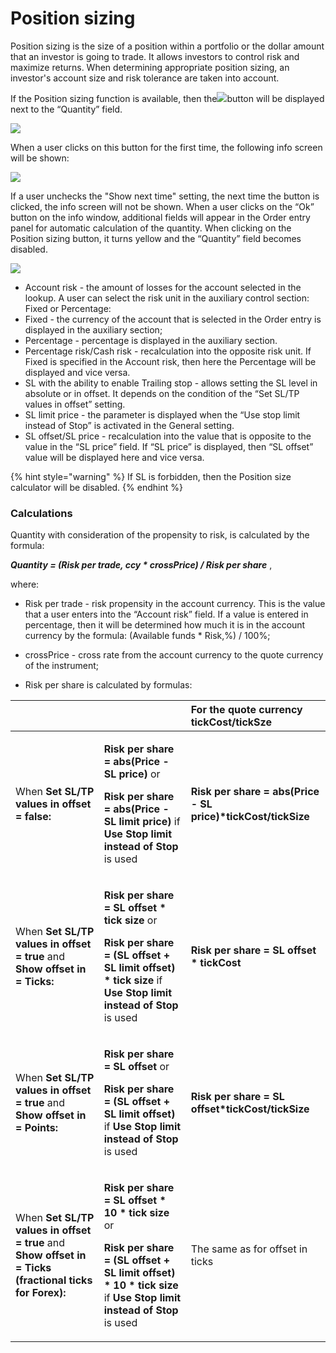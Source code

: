 # Position sizing

Position sizing is the size of a position within a portfolio or the dollar amount that an investor is going to trade. It allows investors to control risk and maximize returns.  When determining appropriate position sizing, an investor's account size and risk tolerance are taken into account.

If the Position sizing function is available, then the![](https://lh5.googleusercontent.com/jlJfSOc8B8SveuidJoaDhB8c7H95GoiVembzvYT_MTvtGmiGpz3-Q0VIcIAwoykohfq1QkQGR4ffZhMZkSyVET_5kAJtOXHZaXSKUjAhQ9ExRYhkNjsJHmTjYkEMza1Q9GobYAtR)button will be displayed next to the “Quantity” field. 

![](https://lh4.googleusercontent.com/dZZFqsN7e483bdWuUCvwmN9hLMeROtfOyeCA_tnHD2guxvjT0iMw6rwc1ovPhvavbJae3CpixoR5DuJITBc9eYKFTOdUr7zRgYF5CSw4aI7zmX6BtOLAkpNP5i4NXyt2xDXCUZGv)

When a user clicks on this button for the first time, the following info screen will be shown:

![](https://lh6.googleusercontent.com/vPhlys_l9itiVrL2CuRtGRM2mxNfMEe5oMK3h_Eu5-DQ3z7hFqQTG9l2Bo7cDO8gNRtmQcjlRNTVHuFHOxU_6kszMcPib7FCs6jez3VhPv7BXPB9pYai94n_wms8jqEvcce9GICQ)

If a user unchecks the "Show next time" setting, the next time the button is clicked, the info screen will not be shown. When a user clicks on the “Ok” button on the info window, additional fields will appear in the Order entry panel for automatic calculation of the quantity. When clicking on the Position sizing button, it turns yellow and the “Quantity” field becomes disabled.

![](https://lh4.googleusercontent.com/W_AEvXlCcs3XT9DWxn57-H-tFFZh9NqQl2xwRmF0CllxpZP3chlFCioTtxMFsP4vLzAg97Pv9evI4yAYzg4JjXs7JBcODY9UI5FbTrqcqGuKB4uZUfvnCaOWCiDQQ5vFw8jFKN3K)

* Account risk - the amount of losses for the account selected in the lookup. A user can select the risk unit in the auxiliary control section: Fixed or Percentage:
* Fixed - the currency of the account that is selected in the Order entry is displayed in the auxiliary section;
* Percentage - percentage is displayed in the auxiliary section.
* Percentage risk/Cash risk - recalculation into the opposite risk unit. If Fixed is specified in the Account risk, then here the Percentage will be displayed and vice versa.
* SL with the ability to enable Trailing stop - allows setting the SL level in absolute or in offset. It depends on the condition of the “Set SL/TP values in offset” setting.
* SL limit price - the parameter is displayed when the “Use stop limit instead of Stop” is activated in the General setting.
* SL offset/SL price - recalculation into the value that is opposite to the value in the “SL price” field. If “SL price” is displayed, then “SL offset” value will be displayed here and vice versa.

{% hint style="warning" %}
If SL is forbidden, then the Position size calculator will be disabled.
{% endhint %}

### Calculations

Quantity with consideration of the propensity to risk, is calculated by the formula:

_**Quantity = \(Risk per trade, ccy \* crossPrice\) / Risk per share**_ ,

where:

- Risk per trade - risk propensity in the account currency.  This is the value that a user enters into the “Account risk” field. If a value is entered in percentage, then it will be determined how much it is in the account currency by the formula: \(Available funds \* Risk,%\) / 100%;

- crossPrice - cross rate from the account currency to the quote currency of the instrument;

- Risk per share is calculated by formulas:

<table>
  <thead>
    <tr>
      <th style="text-align:left"></th>
      <th style="text-align:left"></th>
      <th style="text-align:left">For the quote currency tickCost/tickSze</th>
    </tr>
  </thead>
  <tbody>
    <tr>
      <td style="text-align:left">When <b>Set SL/TP values in offset = false:</b> 
      </td>
      <td style="text-align:left">
        <p><b>Risk per share</b>  <b>=</b>  <b>abs(Price - SL price)</b> or</p>
        <p><b>Risk per share</b>  <b>=</b>  <b>abs(Price - SL limit price)</b> if <b>Use Stop limit instead of Stop</b> is
          used</p>
      </td>
      <td style="text-align:left"><b>Risk per share = abs(Price - SL price)*tickCost/tickSize</b>
      </td>
    </tr>
    <tr>
      <td style="text-align:left">When <b>Set SL/TP values in offset</b>  <b>=</b>  <b>true</b> and <b>Show offset in</b>  <b>=</b>  <b>Ticks: </b>
      </td>
      <td style="text-align:left">
        <p><b>Risk per share</b>  <b>=</b>  <b>SL offset * tick size</b> or</p>
        <p><b>Risk per share</b>  <b>=</b>  <b>(SL offset + SL limit offset) * tick size</b> if <b>Use Stop limit instead of Stop</b> is
          used</p>
      </td>
      <td style="text-align:left"><b>Risk per share = SL offset * tickCost</b>
      </td>
    </tr>
    <tr>
      <td style="text-align:left">When <b>Set SL/TP values in offset</b>  <b>=</b>  <b>true</b> and <b>Show offset in</b>  <b>=</b>  <b>Points:</b> 
      </td>
      <td style="text-align:left">
        <p><b>Risk per share</b>  <b>=</b>  <b>SL offset </b>or<b> </b>
        </p>
        <p><b>Risk per share</b>  <b>=</b>  <b>(SL offset + SL limit offset)</b> if <b>Use Stop limit instead of Stop</b> is
          used</p>
      </td>
      <td style="text-align:left"><b>Risk per share = SL offset*tickCost/tickSize</b>
      </td>
    </tr>
    <tr>
      <td style="text-align:left">When <b>Set SL/TP values in offset</b>  <b>=</b>  <b>true</b> and <b>Show offset in</b>  <b>=</b>  <b>Ticks (fractional ticks for Forex):</b>
      </td>
      <td style="text-align:left">
        <p><b>Risk per share</b>  <b>=</b>  <b>SL offset * 10 * tick size</b> or</p>
        <p><b>Risk per share</b>  <b>=</b>  <b>(SL offset + SL limit offset) * 10 * tick size</b> if <b>Use Stop limit instead of Stop</b> is
          used</p>
      </td>
      <td style="text-align:left">The same as for offset in ticks</td>
    </tr>
  </tbody>
</table>

   
  
  
  


